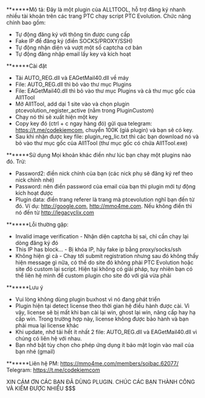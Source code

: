 *******Mô tả:
Đây là một plugin của ALL1TOOL, hỗ trợ đăng ký nhanh nhiều tài khoản trên các trang PTC chạy script PTC Evolution.
Chức năng chính bao gồm:
- Tự động đăng ký với thông tin được cung cấp
- Fake IP để đăng ký (điền SOCKS/PROXY/SSH)
- Tự động nhận diện và vượt một số captcha cơ bản
- Tự động đăng nhập email lấy key và kích hoạt

*******Cài đặt
- Tải AUTO_REG.dll và EAGetMail40.dll về máy
- File: AUTO_REG.dll thì bỏ vào thư mục Plugins
- File: EAGetMail40.dll thì bỏ vào thư mục Plugins và cả thư mục gốc của All1Tool
- Mở All1Tool, add dại 1 site vào và chọn plugin ptcevolution_register_active (nằm trong PluginCustom)
- Chạy nó thì sẽ xuất hiện một key
- Copy key đó (ctrl + c ngay hàng đó) gửi qua telegram: https://t.me/codekiemcom, chuyển 100K (giá plugin) và bạn sẽ có key.
- Sau khi nhận được key file: plugin_reg_lic.txt thì các bạn download nó và bỏ vào thư mục gốc của All1Tool (thư mục gốc có chứa All1Tool.exe)

*******Sử dụng
Mọi khoản khác điền như lúc bạn chạy một plugins nào đó. Trừ:
- Password2: điền nick chính của bạn (các nick phụ sẽ đăng ký ref theo nick chính nhé)
- Password: nên điền password của email của bạn thì plugin mới tự động kích hoạt được
- Plugin data: điền trang referer là trang mà ptcevolution nghĩ bạn đến từ đó. Ví dụ: http://google.com, http://mmo4me.com. Nếu không điền thì nó đến từ http://legacyclix.com

*******Lỗi thường gặp:
- Invalid image verification - Nhận diện captcha bị sai, chỉ cần chạy lại dòng đăng ký đó
- This IP has block... - Bị khóa IP, hãy fake ip bằng proxy/socks/ssh
- Không hiện gì cả - Chạy tới submit registration nhưng sau đó không thấy hiện message gì nữa, có thể do site đó không phải PTC Evolution hoặc site đó custom lại script. Hiện tại không có giải pháp, tuy nhiên bạn có thể liên hệ mình để custom plugin cho site đó với giá vừa phải

*******Lưu ý
- Vui lòng không dùng plugin buxhost vì nó đang phát triển
- Plugin hiện tại detect license theo thời gian hệ điều hành được cài. Vì vậy, license sẽ bị mất khi bạn cài lại win, ghost lại win, nâng cấp hay hạ cấp win. Trong trường hợp này, license không được bảo hành và bạn phải mua lại license khác
- Khi update, nhớ tải hết ít nhất 2 file: AUTO_REG.dll và EAGetMail40.dll vì chúng có liên hệ với nhau.
- Bạn nhớ bật tùy chọn cho phép ứng dụng ít bảo mật login vào mail của bạn nhé (gmail)

*******Liên hệ
PM: https://mmo4me.com/members/soibac.62077/
Telegram: https://t.me/codekiemcom

XIN CÁM ƠN CÁC BẠN ĐÃ DÙNG PLUGIN. CHÚC CÁC BẠN THÀNH CÔNG VÀ KIẾM ĐƯỢC NHIỀU $$$

